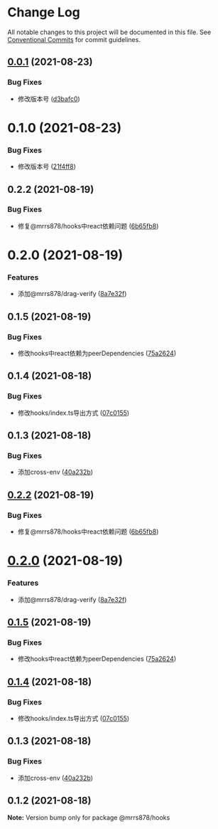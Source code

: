 # Change Log

All notable changes to this project will be documented in this file.
See [Conventional Commits](https://conventionalcommits.org) for commit guidelines.

## [0.0.1](https://github.com/mrrs878/gear/compare/@mrrs878/hooks@0.1.0...@mrrs878/hooks@0.0.1) (2021-08-23)


### Bug Fixes

* 修改版本号 ([d3bafc0](https://github.com/mrrs878/gear/commit/d3bafc0dc9dde324d8b7d6f49d166c0dcb68e014))





# 0.1.0 (2021-08-23)


### Bug Fixes

* 修改版本号 ([21f4ff8](https://github.com/mrrs878/gear/commit/21f4ff8a7e165a05530030ffe84b8221e77ccdd0))



## 0.2.2 (2021-08-19)


### Bug Fixes

* 修复@mrrs878/hooks中react依赖问题 ([6b65fb8](https://github.com/mrrs878/gear/commit/6b65fb8ce1f24b0c6f34f3eeb0809fe1cca1bb23))



# 0.2.0 (2021-08-19)


### Features

* 添加@mrrs878/drag-verify ([8a7e32f](https://github.com/mrrs878/gear/commit/8a7e32f7d4aa0191fa54e05fc1fa82e88fedcd3f))



## 0.1.5 (2021-08-19)


### Bug Fixes

* 修改hooks中react依赖为peerDependencies ([75a2624](https://github.com/mrrs878/gear/commit/75a2624959e0994ed418e795e6e88a9c71d6e163))



## 0.1.4 (2021-08-18)


### Bug Fixes

* 修改hooks/index.ts导出方式 ([07c0155](https://github.com/mrrs878/gear/commit/07c0155ded6e0bedcb59856ce2d597f9bd36559a))



## 0.1.3 (2021-08-18)


### Bug Fixes

* 添加cross-env ([40a232b](https://github.com/mrrs878/gear/commit/40a232b1f019e34fa55900ddae01280d53b6bbff))





## [0.2.2](https://github.com/mrrs878/gear/compare/v0.2.1...v0.2.2) (2021-08-19)


### Bug Fixes

* 修复@mrrs878/hooks中react依赖问题 ([6b65fb8](https://github.com/mrrs878/gear/commit/6b65fb8ce1f24b0c6f34f3eeb0809fe1cca1bb23))





# [0.2.0](https://github.com/mrrs878/gear/compare/v0.1.5...v0.2.0) (2021-08-19)


### Features

* 添加@mrrs878/drag-verify ([8a7e32f](https://github.com/mrrs878/gear/commit/8a7e32f7d4aa0191fa54e05fc1fa82e88fedcd3f))





## [0.1.5](https://github.com/mrrs878/gear/compare/v0.1.4...v0.1.5) (2021-08-19)


### Bug Fixes

* 修改hooks中react依赖为peerDependencies ([75a2624](https://github.com/mrrs878/gear/commit/75a2624959e0994ed418e795e6e88a9c71d6e163))





## [0.1.4](https://github.com/mrrs878/gear/compare/v0.1.3...v0.1.4) (2021-08-18)


### Bug Fixes

* 修改hooks/index.ts导出方式 ([07c0155](https://github.com/mrrs878/gear/commit/07c0155ded6e0bedcb59856ce2d597f9bd36559a))





## 0.1.3 (2021-08-18)


### Bug Fixes

* 添加cross-env ([40a232b](https://github.com/mrrs878/gear/commit/40a232b1f019e34fa55900ddae01280d53b6bbff))





## 0.1.2 (2021-08-18)

**Note:** Version bump only for package @mrrs878/hooks
